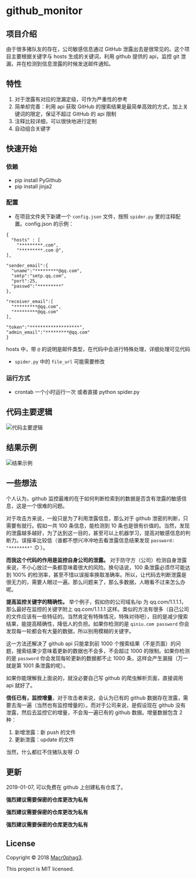 # github_monitor

## 项目介绍
由于很多猪队友的存在，公司敏感信息通过 GitHub 泄露出去是很常见的。这个项目主要根据关键字与 hosts 生成的关键词，利用 github 提供的 api，监控 git 泄漏，并在检测到信息泄露的时候发送邮件通知。

## 特性
1. 对于泄露有对应的泄漏定级，可作为严重性的参考
2. 简单却完善：利用 api 获取 GitHub 的搜索结果是最简单高效的方式，加上关键词的限定，保证不超过 GitHub 的 api 限制
3. 注释比较详细，可以很快地进行定制
4. 自动组合关键字

## 快速开始
### 依赖
- pip install PyGithub
- pip install jinja2

### 配置
- 在项目文件夹下新建一个 `config.json` 文件，按照 `spider.py` 里的注释配置。config.json 的示例：
```
{
  "hosts" : [
    "*********.com",
    "*********.com @",
],

"sender_email":{
  "uname":"*********@qq.com",
  "smtp":"smtp.qq.com",
  "port":25,
  "passwd":"*********"
},

"receiver_email":[
  "*********@qq.com",
  "*********@qq.com"
],

"token":"*******************",
"admin_email":"*********@qq.com"
}
```
hosts 中，带 `@` 的说明是邮件类型，在代码中会进行特殊处理，详细处理可见代码

- `spider.py` 中的 `file_url` 可能需要修改

### 运行方式
- crontab 一个小时运行一次 或者直接 python spider.py

## 代码主要逻辑
![代码主要逻辑](https://github.com/Macr0phag3/GithubMonitor/raw/master/pics/pic2.jpg)


## 结果示例
![结果示例](https://github.com/Macr0phag3/GithubMonitor/raw/master/pics/pic1.jpg)

## 一些想法
个人认为，github 监控最难的在于如何判断检索到的数据是否含有泄露的敏感信息，这是一个很难的问题。

对于攻击方来说，一般只是为了利用泄露信息，那么对于 github 泄密的判断，只需要有就行。假如一共 100 条信息，能检测到 10 条也是很有价值的。当然，发现的泄露越多越好，为了达到这一目的，甚至可以上机器学习，提高对敏感信息的判断力。误报率比较低（谁都不想兴冲冲地去看泄露信息结果发现 `password: "********"` :D ）。

**而我这个代码的作用是监控自身公司的泄露。** 对于防守方（公司）检测自身泄露来说，不小心放过一条都意味着很大的风险。换句话说，100 条泄露必须尽可能达到 100% 的检测率，甚至不惜以误报率换取准确率。所以，让代码去判断泄露是很无力的，需要人眼过一遍。那么问题来了，那么多数据，人眼看不过来怎么办呢。

**提高监控关键字的精确性。** 举个例子，假如你的公司域名/ip 为 qq.com/1.1.1.1，那么最好在监控的关键字附上 qq.com/1.1.1.1 这样。类似的方法有很多（自己公司的文件应该有一些特征的。当然肯定有特殊情况，特殊对待吧），目的是减少搜索结果，能提高精确性，降低人的负担。如果你检测的是 `qiniu.com password` 你会发现每一轮都会有大量的数据，所以别用模糊的关键字。

这一方法还解决了 github api 只能拿到前 1000 个搜索结果（不是页面）的问题，搜索结果少意味着更新的数据也不会多，不会超过 1000 的限制。如果你检测的是 `password` 你会发现每轮更新的数据都不止 1000 条，这样会产生漏报（万一就是第 1001 条泄露的呢）。

如果你能理解我上面说的，就没必要自己写 github 的爬虫解析页面，直接调用 api 就好了。

**信任已有，监控增量**，对于攻击者来说，会认为已有的 github 数据存在泄露，需要去淘一遍（当然也有监控增量的）。而对于公司来说，是假设现在 github 没有泄露，然后去监控它的增量，不会淘一遍已有的 github 数据。增量数据包含 2 种：
1. 新增泄露：新 push 的文件
2. 更新泄露：update 的文件

当然，什么都扛不住猪队友呀 :D

## 更新
2019-01-07, 可以免费在 github 上创建私有仓库了。

**强烈建议需要保密的仓库更改为私有**

**强烈建议需要保密的仓库更改为私有**

**强烈建议需要保密的仓库更改为私有**

## License
Copyright © 2018 [Macr0phag3](https://github.com/Macr0phag3).

This project is MIT licensed.
